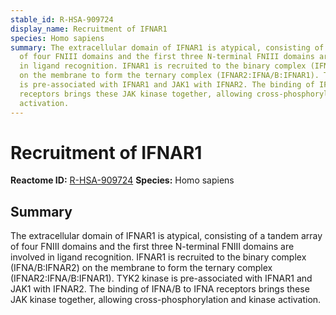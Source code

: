 ```yaml
---
stable_id: R-HSA-909724
display_name: Recruitment of IFNAR1
species: Homo sapiens
summary: The extracellular domain of IFNAR1 is atypical, consisting of a tandem array
  of four FNIII domains and the first three N-terminal FNIII domains are involved
  in ligand recognition. IFNAR1 is recruited to the binary complex (IFNA/B:IFNAR2)
  on the membrane to form the ternary complex (IFNAR2:IFNA/B:IFNAR1). TYK2 kinase
  is pre-associated with IFNAR1 and JAK1 with IFNAR2. The binding of IFNA/B to IFNA
  receptors brings these JAK kinase together, allowing cross-phosphorylation and kinase
  activation.
---
```


# Recruitment of IFNAR1
**Reactome ID:** [R-HSA-909724](https://reactome.org/content/detail/R-HSA-909724)
**Species:** Homo sapiens

## Summary

The extracellular domain of IFNAR1 is atypical, consisting of a tandem array of four FNIII domains and the first three N-terminal FNIII domains are involved in ligand recognition. IFNAR1 is recruited to the binary complex (IFNA/B:IFNAR2) on the membrane to form the ternary complex (IFNAR2:IFNA/B:IFNAR1). TYK2 kinase is pre-associated with IFNAR1 and JAK1 with IFNAR2. The binding of IFNA/B to IFNA receptors brings these JAK kinase together, allowing cross-phosphorylation and kinase activation.
